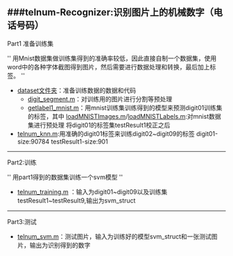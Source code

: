 ###telnum-Recognizer:识别图片上的机械数字（电话号码）
---------------------
Part1 准备训练集

'' 用Mnist数据集做训练集得到的准确率较低，因此直接自制一个数据集，使用word中的各种字体截图得到图片，然后需要进行数据处理和转换，最后加上标签。 ''

*  [dataset文件夹](https://github.com/JU-Chang/telnum-Recognizer/tree/master/dataset)：准备训练数据的数据和代码
	* [digit_segment.m](https://github.com/JU-Chang/telnum-Recognizer/blob/master/dataset/digit_segment.m)：对训练用的图片进行分割等预处理
	* [getlabel1_mnist.m](https://github.com/JU-Chang/telnum-Recognizer/blob/master/dataset/getlabel1_mnist.m)：用mnist训练集训练得到的模型来预测digit01训练集的标签，其中 [loadMNISTImages.m](https://github.com/JU-Chang/telnum-Recognizer/blob/master/dataset/loadMNISTImages.m)/[loadMNISTLabels.m](https://github.com/JU-Chang/telnum-Recognizer/blob/master/dataset/loadMNISTLabels.m):对mnist数据集进行预处理 
	将digit01的标签集testResult1校正之后
 * [telnum_knn.m](https://github.com/JU-Chang/telnum-Recognizer/blob/master/dataset/telnum_knn.m):用准确的digit01标签来训练digit02~digit09的标签 digit01-size:90784 testResult1-size:901
 
-----------------

Part2:训练 

'' 用part1得到的数据集训练一个svm模型 ''

* [telnum_training.m](https://github.com/JU-Chang/telnum-Recognizer/blob/master/telnum_training.m) ：输入为digit01~digit09以及训练集testResult1~testResult9,输出为svm_struct

-----------------------

Part3:测试
 
* [telnum_svm.m](https://github.com/JU-Chang/telnum-Recognizer/blob/master/telnum_svm.m)：测试图片，输入为训练好的模型svm_struct和一张测试图片，输出为识别得到的数字
